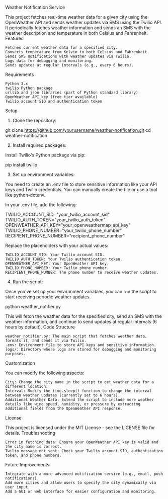 Weather Notification Service

This project fetches real-time weather data for a given city using the OpenWeather API and sends weather updates via SMS using the Twilio API. It periodically fetches weather information and sends an SMS with the weather description and temperature in both Celsius and Fahrenheit.
Features

    Fetches current weather data for a specified city.
    Converts temperature from Kelvin to both Celsius and Fahrenheit.
    Sends SMS notifications with weather updates via Twilio.
    Logs data for debugging and monitoring.
    Sends updates at regular intervals (e.g., every 6 hours).

Requirements

    Python 3.x
    twilio Python package
    urllib and json libraries (part of Python standard library)
    OpenWeather API key (free tier available)
    Twilio account SID and authentication token

Setup
1. Clone the repository:

git clone https://github.com/yourusername/weather-notification.git
cd weather-notification

2. Install required packages:

Install Twilio's Python package via pip:

pip install twilio

3. Set up environment variables:

You need to create an .env file to store sensitive information like your API keys and Twilio credentials. You can manually create the file or use a tool like python-dotenv.

In your .env file, add the following:

TWILIO_ACCOUNT_SID="your_twilio_account_sid"
TWILIO_AUTH_TOKEN="your_twilio_auth_token"
OPENWEATHER_API_KEY="your_openweathermap_api_key"
TWILIO_PHONE_NUMBER="your_twilio_phone_number"
RECIPIENT_PHONE_NUMBER="recipient_phone_number"

Replace the placeholders with your actual values:

    TWILIO_ACCOUNT_SID: Your Twilio account SID.
    TWILIO_AUTH_TOKEN: Your Twilio authentication token.
    OPENWEATHER_API_KEY: Your OpenWeather API key.
    TWILIO_PHONE_NUMBER: Your Twilio phone number.
    RECIPIENT_PHONE_NUMBER: The phone number to receive weather updates.

4. Run the script:

Once you’ve set up your environment variables, you can run the script to start receiving periodic weather updates.

python weather_notifier.py

This will fetch the weather data for the specified city, send an SMS with the weather information, and continue to send updates at regular intervals (6 hours by default).
Code Structure

    weather_notifier.py: The main script that fetches weather data, formats it, and sends it via Twilio.
    .env: Environment file to store API keys and sensitive information.
    logs/: Directory where logs are stored for debugging and monitoring purposes.

Customization

You can modify the following aspects:

    City: Change the city name in the script to get weather data for a different location.
    Interval: Modify the time.sleep() function to change the interval between weather updates (currently set to 6 hours).
    Additional Weather Data: Extend the script to include more weather details like wind speed, humidity, or pressure by extracting additional fields from the OpenWeather API response.

License

This project is licensed under the MIT License - see the LICENSE file for details.
Troubleshooting

    Error in fetching data: Ensure your OpenWeather API key is valid and the city name is correct.
    Twilio message not sent: Check your Twilio account SID, authentication token, and phone numbers.

Future Improvements

    Integrate with a more advanced notification service (e.g., email, push notifications).
    Add more cities and allow users to specify the city dynamically via user input.
    Add a GUI or web interface for easier configuration and monitoring.